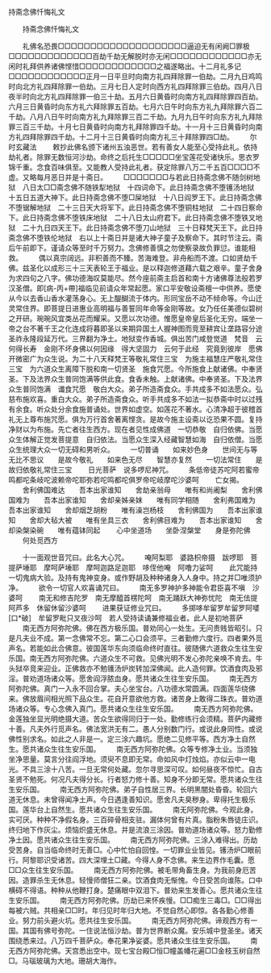   持斋念佛忏悔礼文
　　




　　持斋念佛忏悔礼文

　　礼佛名恐畏□□□□□□□□□□□□□□□□□□□□逼迫无有闲阙□罪极□□□□□□□□□□□□□百劫千劫无解脱时亦无闲□□□□□□□□□□□□亦无闲时礼拜供养诸佛悭惜□□□□□□□□□□□□之福遂略出。十二月礼多记□□□□□□□□□□□□正月一日平旦时向南方礼四拜除罪一伯劫。二月九日鸡鸣时向北方礼四拜除罪一伯劫。三月七日人定时向西方礼四拜除罪三伯劫。四月八日夜半时向北方礼四拜除罪一伯三十劫。五月六日黄昏时向南方礼四拜除罪四百劫。六月三日黄昏时向东方礼六拜除罪五百劫。七月六日午时向东方礼九拜除罪六百二千劫。八月八日午时向南方礼九拜除罪三百二千劫。九月九日午时向东方礼九拜除罪三百三千劫。十月七日黄昏时向南方礼拜除罪四千劫。十一月十三日黄昏时向南方礼四拜除罪四千劫。十二月十三日黄昏时向南方礼三十拜除罪四□劫。
　　尔时玄藏法
　　敕抄此佛名颁下诸州五浊恶世。若有善女人能至心受持此礼。依持劫礼者。除罪无数恒河沙劫。命终之后托生□□□□□坐宝莲花受诸快乐。思衣罗锦千重。念食百味俱至。又能教人受持此礼者。获定除罪八万二千五百□□□□不虚。又略每月恶日并是十斋日。
　　□□□□□□□与若此日持斋念佛不随剑树地狱　八日太□□斋念佛不随铁犁地狱　十四词命下。此日持斋念佛不堕镬汤地狱　十五日五道大神下。此日持斋念佛不堕□屎地狱　十八日阎罗王下。此日持斋念佛不堕锯解地狱　二十三日天大将军下。此日持斋念佛不堕铜柱地狱　二十四日察命下。此日持斋念佛不堕铁床地狱　二十八日太山府君下。此日持斋念佛不堕铁叉地狱　二十九日四天王下。此日持斋念佛不堕刀山地狱　三十日释梵天王下。此日持斋念佛不堕铁伦地狱　右以上十斋日并是诸大神子童子及察命下。其时节注云。斋后午前即下。谨请众等至时千万努力。念佛修善慎之勿使察录故负罪愆。谁能相救。
　　偶以真宗阔远。非积善而不臻。苦海难登。非舟船而不渡。口如贤劫千佛。兹圣化以成形三十三天表轮王于福业。是以释迦修道藉六载之艰辛。童子舍身为求四句之八字。佛功德海叹莫能尽。然今座前斋主启首和南十方诸佛尊法般若罗汉圣僧。即[病-丙+帶]福临见前请众年常起愿。家口平安敬设斋檀一中供养。愿使从今以去香山香水灌荡身心。无上醍醐流于体内。形同宝岳不动不倾命等。今山迁灵常住界。即菩提日进惠业高明福与善誓同年命等金刚等故。女乃任任美德似碧树之开研。琬琬风宜类丛花而耀采。又愿以次功德。惟愿皇帝皇后圣化无穷。端坐一帝之台不著千王之化连成将暮即圣以来期异国土人握神图而竞至耕宾让垄路容分途圣祚永隆段延万代。三界翻为净土。地狱变作香城。俱出苦门咸登觉道　梵音　云何得长寿　金刚不坏身佛以何因缘　得大坚固力　云何于此经　究竟到彼岸　愿佛开微密广为众生说。为二十八天释梵王等敬礼常住三宝　为施主福慧庄严敬礼常住三宝　为六道众生离障下脱和南一切贤圣　施食咒愿。今所施食上献诸佛。中奉贤圣。下及法界众生普同饱满等供此食。食香未触。上献诸佛。中奉贤圣。下及法界众生普同饱满　谶食咒愿　敬白大众。弟子所造斋食众。手共成多不如法愿众。弘慈布施欢喜。重白大众。弟子所造斋食众。听手共成多不如法一拟恭斋中时以过残有余食。听众处分余食施普诵处。世界如虚空。如莲花不著水。心清净超于彼稽首礼无上尊布施咒愿。俱为万行首舍著离悭贪。是故今施主设斋以讫恐果不圆。复持净财以为布施。先亡者往生西方。现在者见性成佛道　一切恭敬　自归依佛。当愿众生体解正觉发菩提意　自归依法。当愿众生深入经藏智慧如海　自归依僧。当愿众生统理大众一切无碍和男听众。
　　一切普诵　　如来妙色身　　世间无与等　　无比不思议　　是故今敬礼　　如来色无尽　　智慧亦复然　　一切法常住　　是故归依敬礼常住三宝
　　日光菩萨　说多啰尼神咒。
　　条低帝徒苏咜阿若蜜帝鸣都咜条岐咜波赖帝咜耶弥若咜鸣都咜俱罗帝咜岐摩咜沙婆呵
　　亡女揭。
　　舍利佛国难达　　吾本出家谁知　　舍劫亲翁母　　唯有和尚阇梨　　舍利佛国难为　　吾本出家谁知　　舍却亲姊亲妹　　唯有同学相随　　舍利弗国难为　　吾本出家谁知　　舍却烟芝胡粉　　唯有澡岂杨枝　　舍利佛国为　　吾本出家谁知　　舍却大毡大被　　唯有坐具三衣　　舍利佛目难为　　吾本出家谁知　　舍却染槃染碗　　唯有蕴钵同起
　　心中坐道场　　坐卧涅槃堂　　身是弥陀佛
　　何处觅西方

　　十一面观世音咒曰。此名大心咒。
　　唵阿梨耶　婆路枳帝摄　跋啰耶　菩提萨埵耶　摩呵萨埵耶　摩呵迦路足迦耶　哆侄他唵　阿噜力娑呵
　　此咒能持一切鬼病大验。及持有鬼神变身。或作野胡及种种诸身入人身中。持之并□唯须护净。
　　欲令一切官人欢喜诵咒曰。
　　南无多罗神护多神能令君臣喜不嗔　沙婆呵
　　南无和修吉陀罗　南无摩醯首楞陀呵　南无踊跃大神弥忧陀　南无佉提阿芦多　休留休留沙婆呵
　　进果获证修业咒曰。
　　多掷哆牟留罗牟留罗阿嘙[口*破]　牟留罗毗只叉夜沙呵　若人受持读诵兼修福业者。此人是初地菩萨
　　南无西方阿弥陀佛。佛在西方极乐国。普劝同心一处生。无问贵贱皆昭引。只是凡夫业不成。第一念佛常不忘。第二心口会须平。三者勤修六度行。四者果外觅声名。若能如此合佛意。彼国莲华东向须临命终时直往。彼随佛六道救众生往生安乐国。南无西方阿弥陀佛。六道众生不可救。见佛光明不发心弥陀亲唤不肯去。牛头狱卒竞来迎业。正佛救亦不勉镬汤炉炭转加深佛闻。此人造何罪。饮酒食肉及邪淫。普劝道场诸众等。愿舍阎浮脓血身。愿共诸众生往生安乐国。
　　南无西方阿弥陀佛。真门一入永不回合掌。夫心坐宝台。八功德水常圆满。四面莲华绕佛来。佛放眉间相光照下品众生。花自开意欲他方救。诸苦身上敢得二珠衣。普劝道场诸众等。专心念佛入真门。愿共诸众生往生安乐国。
　　南无西方阿弥陀佛。金莲独坐显光明绝摄大道。苦众生欲得同归于一处。勤修练行会须精。菩萨内藏修十善。凡夫外行觅声名。佛法宽洪无有二。愚人分别数门行。或说此身同性。或说佛性别求名。如此之人非是一。定三涂六趣坑。愿绝二见修平等。西方净土自然生。愿共诸众生往生安乐国。
　　南无西方阿弥陀佛。众等专修净土业。当须独坐净思量。莫言分往阎浮地。须臾不息即无常。命如风中灯烛焰。亦似云中一电光。不具三涂十八苦。一旦无常何处藏。忽尔寻思深可叹。如何昼夜不惊忙。自古圣贤不勉死。何况凡夫得分长。行者怒力修十善。知身不分即无常。愿共诸众生往生安乐国。
　　南无西方阿弥陀佛。弟子自性居三界。长明黑闇处昏昏。轮回六道无休息。未曾得闻净土声。今日遇逢善知识。愿舍凡夫臭秽身。卑得托生极乐国。莲华台上自然生。愿共诸众生往生安乐国。
　　南无阿弥陀佛。今观此身。实可厌。种种不净假名身。三百碎骨相支驻。漏体何曾有片真。脂粉朱唇徒庄识。终归地下作灰尘。烦恼炽盛无休息。并是流浪三涂因。普劝道场诸众等。怒力勤修净土因。愿共诸众生往生安乐国。
　　南无西方阿弥陀佛。三涂入难得出。历劫受苦身。自当临命终时无善□。心中忙怕自回惶。一切罪业业皆见。镬汤炉□眼前行。阿黎耶识受诸苦。四大深埋土□藏。今得人身不念佛。来生边界作毛囊。愿□□众生往生安乐国。
　　南无西方阿弥陀佛。被毛带角畜生身。为我前身厄苦因。造罪杀生无休息。轻慢师僧狂二亲。饮酒食肉无惭愧。今日受苦向谁陈。口中横碍不得语。种种从他鞭打身。楚痛眼中双泪下。普劝来生发善心。愿共诸众生往生安乐国。
　　南无西方阿弥陀佛。历劫已来怀疾慢。□□痴生三毒□。□□得出每被六贼。共相亲□□时。年归见时年归大地。不觉自然心即惊。各各勤心修善业。努力前头避火坑。愿共往生安乐国。
　　南无西方阿弥陀佛。谛观西方有一国。其国有佛号弥陀。一住说法恒沙劫。普为世界断众魔。安乐城中登圣坐。诸天围绕悉来过。八万四千菩萨众。奉花果净娑婆。愿共诸众生往生安乐国。
　　南无西方阿弥陀佛。天宫悉出空中。现七宝台殿□恒□幢盖幡花遍□□金枝玉树自然□。马瑙玻璃为大地。珊胡大海作。


